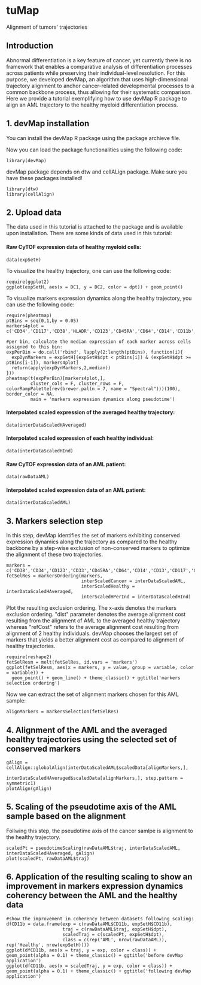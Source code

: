 # tuMap
Alignment of tumors' trajectories

## Introduction
Abnormal differentiation is a key feature of cancer, yet currently there is no framework that enables a comparative analysis of differentiation processes across patients while preserving their individual-level resolution. For this purpose, we developed devMap, an algorithm that uses high-dimensional trajectory alignment to anchor cancer-related developmental processes to a common backbone process, thus allowing for their systematic comparison. 
Here we provide a tutorial exemplifying how to use devMap R package to align an AML trajectory to the healthy myeloid differentiation process.

## 1. devMap installation
You can install the devMap R package using the package archieve file.

Now you can load the package functionalities using the following code:
```
library(devMap)
```

devMap package depends on dtw and cellALign package. Make sure you have these packages installed!
```
library(dtw)
library(cellAlign)
```

## 2. Upload data
The data used in this tutorial is attached to the package and is available upon installation.
There are some kinds of data used in this tutorial:

#### Raw CyTOF expression data of healthy myeloid cells:
```
data(expSetH)
```
To visualize the healthy trajectory, one can use the following code:

```
require(ggplot2)
ggplot(expSetH, aes(x = DC1, y = DC2, color = dpt)) + geom_point()
```

To visualize markers expression dynamics along the healthy trajectory, you can use the following code:
```
require(pheatmap)
ptBins = seq(0,1,by = 0.05)
markers4plot = c('CD34','CD117','CD38','HLADR','CD123','CD45RA','CD64','CD14','CD11b','CD33','CD45','CD13')

#per bin, calculate the median expression of each marker across cells assigned to this bin:
expPerBin = do.call('rbind', lapply(2:length(ptBins), function(i){
  expDynMarkers = expSetH[(expSetH$dpt < ptBins[i]) & (expSetH$dpt >= ptBins[i-1]), markers4plot]
  return(apply(expDynMarkers,2,median))
}))
pheatmap(t(expPerBin)[markers4plot,], 
         cluster_cols = F, cluster_rows = F, colorRampPalette(rev(brewer.pal(n = 7, name = "Spectral")))(100), border_color = NA,
         main = 'markers expression dynamics along pseudotime')

```

#### Interpolated scaled expression of the averaged healthy trajectory:
```
data(interDataScaledHAveraged)
```

#### Interpolated scaled expression of each healthy individual:
```
data(interDataScaledHInd)
```

#### Raw CyTOF expression data of an AML patient:
```
data(rawDataAML)
```

#### Interpolated scaled expression data of an AML patient:
```
data(interDataScaledAML)
```

## 3. Markers selection step
In this step, devMap identifies the set of markers exhibiting conserved expression dynamics along the trajectory as compared to the healthy backbone by a step-wise exclusion of non-conserved markers to optimize the alignment of these two trajectories.

```
markers = c('CD38','CD34','CD123','CD33','CD45RA','CD64','CD14','CD13','CD117','CD11b','CD45')
fetSelRes = markersOrdering(markers, 
                            interScaledCancer = interDataScaledAML, 
                            interScaledHealthy = interDataScaledHAveraged, 
                            interScaledHPerInd = interDataScaledHInd)
```

Plot the resulting exclusion ordering. The x-axis denotes the markers exclusion ordering. "dist" parameter denotes the average alignment cost resulting from the alignment of AML to the averaged healthy trajectory whereas "refCost" refers to the average alignment cost resulting from alignment of 2 healthy individuals. devMap chooses the largest set of markers that yields a better alignment cost as compared to alignment of healthy trajectories.
```
require(reshape2)
fetSelResm = melt(fetSelRes, id.vars = 'markers')
ggplot(fetSelResm, aes(x = markers, y = value, group = variable, color = variable)) + 
  geom_point() + geom_line() + theme_classic() + ggtitle('markers selection ordering')
```

Now we can extract the set of alignment markers chosen for this AML sample:
```
alignMarkers = markersSelection(fetSelRes)
```

## 4. Alignment of the AML and the averaged healthy trajectories using the selected set of conserved markers
```
gAlign = cellAlign::globalAlign(interDataScaledAML$scaledData[alignMarkers,], 
                                interDataScaledHAveraged$scaledData[alignMarkers,], step.pattern = symmetric1)
plotAlign(gAlign)
```

## 5. Scaling of the pseudotime axis of the AML sample based on the alignment
Follwing this step, the pseudotime axis of the cancer samlpe is alignment to the healthy trajectory. 
```
scaledPt = pseudotimeScaling(rawDataAML$traj, interDataScaledAML, interDataScaledHAveraged, gAlign)
plot(scaledPt, rawDataAML$traj)
```

## 6. Application of the resulting scaling to show an improvement in markers expression dynamics coherency between the AML and the healthy data
```
#show the improvement in coherency between datasets following scaling:
dfCD11b = data.frame(exp = c(rawDataAML$CD11b, expSetH$CD11b),
                     traj = c(rawDataAML$traj, expSetH$dpt),
                     scaledTraj = c(scaledPt, expSetH$dpt),
                     class = c(rep('AML', nrow(rawDataAML)), rep('Healthy', nrow(expSetH))))
ggplot(dfCD11b, aes(x = traj, y = exp, color = class)) + geom_point(alpha = 0.1) + theme_classic() + ggtitle('before devMap application')
ggplot(dfCD11b, aes(x = scaledTraj, y = exp, color = class)) + geom_point(alpha = 0.1) + theme_classic() + ggtitle('following devMap application')
```
